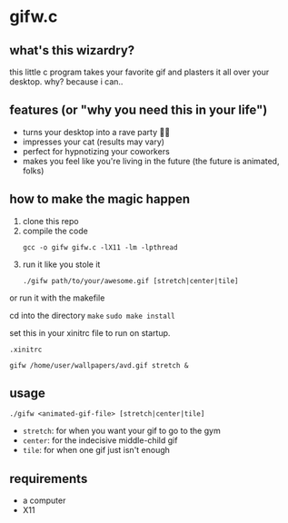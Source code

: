 # gifw.c

## what's this wizardry?

this little c program takes your favorite gif and plasters it all over your desktop. why? because i can..



## features (or "why you need this in your life")

- turns your desktop into a rave party 🕺💃
- impresses your cat (results may vary)
- perfect for hypnotizing your coworkers
- makes you feel like you're living in the future (the future is animated, folks)

## how to make the magic happen

1. clone this repo 
2. compile the code
   ```
   gcc -o gifw gifw.c -lX11 -lm -lpthread
   ```
3. run it like you stole it
   ```
   ./gifw path/to/your/awesome.gif [stretch|center|tile]
   ```

 or run it with the makefile

 cd into the directory
 ```make```
 ```sudo make install```

set this in your xinitrc file to run on startup.

 ```
 .xinitrc

 gifw /home/user/wallpapers/avd.gif stretch &
```

## usage

```
./gifw <animated-gif-file> [stretch|center|tile]
```

- `stretch`: for when you want your gif to go to the gym
- `center`: for the indecisive middle-child gif
- `tile`: for when one gif just isn't enough

## requirements

- a computer
- X11
